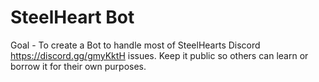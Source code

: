 # SteelHeart Bot

Goal - To create a Bot to handle most of SteelHearts Discord https://discord.gg/gmyKktH issues.  Keep it public so others can learn or borrow it for their own purposes.

